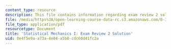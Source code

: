 ```yaml
---
content_type: resource
description: This file contains information regarding exam review 2 solution.
file: /media/https%3A/open-learning-course-data-rc.s3.amazonaws.com/8-333-statistical-mechanics-i-statistical-mechanics-of-particles-fall-2013/0e4f5e9aa73a4e04a5b0cdc60d41fc2a_MIT8_333F13_ExamReview2Sol.pdf
file_type: application/pdf
resourcetype: Document
title: 'Statistical Mechanics I: Exam Review 2 Solution'
uid: 0e4f5e9a-a73a-4e04-a5b0-cdc60d41fc2a
---
```


